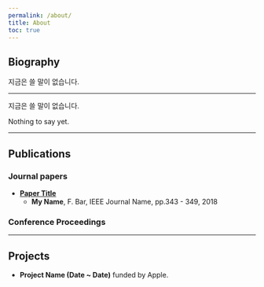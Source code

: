 ```yaml
---
permalink: /about/
title: About
toc: true
---
```


## Biography

지금은 쓸 말이 없습니다.

---

지금은 쓸 말이 없습니다.

Nothing to say yet.

---
## Publications

### Journal papers

- [**Paper Title**](https://ieeexplore.ieee.org/document/url/)
  - **My Name**, F. Bar, IEEE Journal Name, pp.343 - 349, 2018


### Conference Proceedings

---
## Projects

- **Project Name (Date ~ Date)** funded by Apple.

